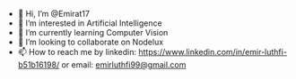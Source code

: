 - 👋 Hi, I’m @Emirat17
- 👀 I’m interested in Artificial Intelligence
- 🌱 I’m currently learning Computer Vision
- 💞️ I’m looking to collaborate on Nodelux
- 📫 How to reach me by linkedin: https://www.linkedin.com/in/emir-luthfi-b51b16198/ or email: emirluthfi99@gmail.com

<!---
Emirat17/Emirat17 is a ✨ special ✨ repository because its `README.md` (this file) appears on your GitHub profile.
You can click the Preview link to take a look at your changes.
--->

